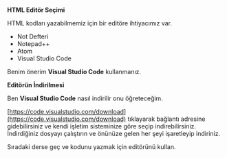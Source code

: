 **HTML Editör Seçimi**

HTML kodları yazabilmemiz için bir editöre ihtiyacımız var.

 - Not Defteri
 - Notepad++
 - Atom
 - Visual Studio Code

Benim önerim **Visual Studio Code** kullanmanız.

**Editörün İndirilmesi**

Ben **Visual Studio Code** nasıl indirilir onu öğreteceğim.

[https://code.visualstudio.com/download](https://code.visualstudio.com/download) tıklayarak bağlantı adresine gidebilirsiniz ve kendi işletim sisteminize göre seçip indirebilirsiniz. İndirdiğiniz dosyayı çalıştırın ve önünüze gelen her şeyi işaretleyip indiriniz.

Sıradaki derse geç ve kodunu yazmak için editörünü kullan.
